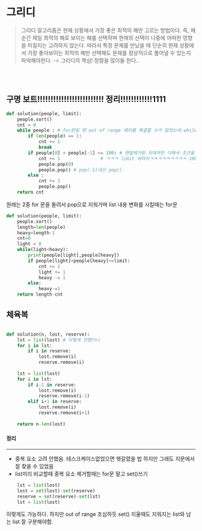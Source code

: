 
# 그리디
> 그리디 알고리즘은 현재 상황에서 가장 좋은 최적의 해만 고르는 방법이다.
즉, 매 순간 제일 최적의 해로 보이는 해를 선택하며 현재의 선택이 나중에 어떠한 영향을 미칠지는 고려하지 않는다. 
따라서 특정 문제를 만났을 때 단순히 현재 상황에서 가장 좋아보이는 최적의 해만 선택해도 문제를 정상적으로 풀어낼 수 있는지 파악해야한다. -> 그리디의 핵심!
정렬을 많이들 한다..
<br>
<br>

## 구명 보트!!!!!!!!!!!!!!!!!!!!!!!!! 정리!!!!!!!!!!!!1111

```python
def solution(people, limit):
    people.sort()
    cnt = 0
    while people : # for문일 땐 out of range 에러를 해결할 수가 없었는데 while 하니깐 해결.
        if len(people) == 1:
            cnt += 1
            break
        if people[0] + people[-1] <= 100: # 맨앞에거랑 뒤에꺼만 더해서 조건을 만족한다는게 아직 이해가...
            cnt += 1               # ㅋㅋㅋ limit 써야지ㅋㅋㅋㅋㅋㅋㅋㅋㅋ 100ㅇㅈㄹ    
            people.pop(0)
            people.pop() # pop(-1)대신 pop()
        else :
            cnt += 1
            people.pop()
    return cnt
```
원래는 2중 for 문을 돌려서 
pop으로 지워가며 list 내용 변화를 시킬때는 for문

```python
def solution(people, limit):
    people.sort()
    length=len(people)
    heavy=length-1
    cnt=0
    light = 0
    while(light<heavy):
        print(people[light],people[heavy])
        if people[light]+people[heavy]<=limit:
            cnt += 1
            light += 1
            heavy -= 1
        else:
            heavy-=1
    return length-cnt
```

## 체육복

```python

def solution(n, lost, reserve):
    lst = list(lost) # 이렇게 안했더니 
    for i in lst:
        if i in reserve:
            lost.remove(i)
            reserve.remove(i) 
                              
    lst = list(lost)
    for i in lst:        
        if i-1 in reserve:
            lost.remove(i)
            reserve.remove(i-1)
        elif i+1 in reserve:
            lost.remove(i)
            reserve.remove(i+1)
        
    return n-len(lost)
```
    
    
#### 정리 
-------------
* 중복 요소 고려 안했음. 테스크케이스없었으면 헷갈렸을 법 하지만 그래도 지문에서 잘 찾을 수 있었음
* list끼리 비교할때 중복 요소 제거할때는 for문 말고 set()쓰기
```python
    lst = list(lost)
    lost = set(lost)-set(reserve)   
    reserve = set(reserve)-set(lst)
    lst = list(lost)
```
이렇게도 가능하다. 하지만 out of range 조심하듯 set() 지울때도 지워지는 list와 남는 list 잘 구분해야함.


